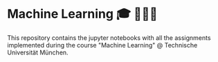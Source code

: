 # Machine Learning 🎓 👨🏻‍💻

This repository contains the jupyter notebooks with all the assignments implemented during the course "Machine Learning" @ Technische Universität München.
